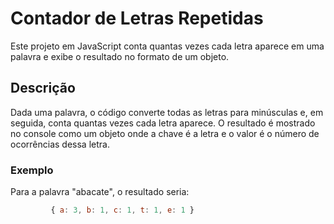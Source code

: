 # Contador de Letras Repetidas

Este projeto em JavaScript conta quantas vezes cada letra aparece em uma palavra e exibe o resultado no formato de um objeto.

## Descrição

Dada uma palavra, o código converte todas as letras para minúsculas e, em seguida, conta quantas vezes cada letra aparece. O resultado é mostrado no console como um objeto onde a chave é a letra e o valor é o número de ocorrências dessa letra.

### Exemplo

Para a palavra "abacate", o resultado seria:

   ```javascript
            { a: 3, b: 1, c: 1, t: 1, e: 1 }

